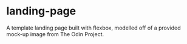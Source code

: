 # landing-page
A template landing page built with flexbox, modelled off of a provided mock-up image from The Odin Project.